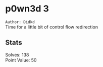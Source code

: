 # p0wn3d 3

`Author: Didkd`  
Time for a little bit of control flow redirection  

## Stats

Solves: 138  
Point Value: 50  
